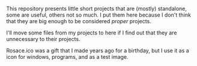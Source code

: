 This repository presents little short projects that are (mostly) standalone, some are useful, others not so much. I put them here because I don't think that they are big enough to be considered *proper* projects.

I'll move some files from my projects to here if I find out that they are unnecessary to their projects.

Rosace.ico was a gift that I made years ago for a birthday, but I use it as a icon for windows, programs, and as a test image.